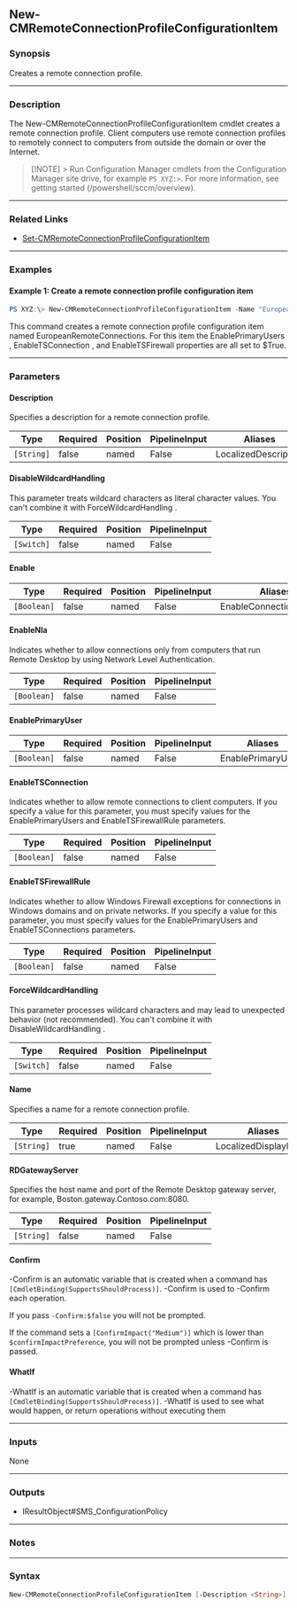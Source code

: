 New-CMRemoteConnectionProfileConfigurationItem
----------------------------------------------




### Synopsis
Creates a remote connection profile.



---


### Description

The New-CMRemoteConnectionProfileConfigurationItem cmdlet creates a remote connection profile. Client computers use remote connection profiles to remotely connect to computers from outside the domain or over the Internet.



> [!NOTE] > Run Configuration Manager cmdlets from the Configuration Manager site drive, for example `PS XYZ:>`. For more information, see getting started (/powershell/sccm/overview).



---


### Related Links
* [Set-CMRemoteConnectionProfileConfigurationItem](Set-CMRemoteConnectionProfileConfigurationItem)





---


### Examples
#### Example 1: Create a remote connection profile configuration item
```PowerShell
PS XYZ:\> New-CMRemoteConnectionProfileConfigurationItem -Name "EuropeanRemoteConnections" -EnablePrimaryUsers $True -EnableTSConnection $True -EnableTSFirewallRule $True
```
This command creates a remote connection profile configuration item named EuropeanRemoteConnections. For this item the EnablePrimaryUsers , EnableTSConnection , and EnableTSFirewall properties are all set to $True.


---


### Parameters
#### **Description**

Specifies a description for a remote connection profile.






|Type      |Required|Position|PipelineInput|Aliases             |
|----------|--------|--------|-------------|--------------------|
|`[String]`|false   |named   |False        |LocalizedDescription|



#### **DisableWildcardHandling**

This parameter treats wildcard characters as literal character values. You can't combine it with ForceWildcardHandling .






|Type      |Required|Position|PipelineInput|
|----------|--------|--------|-------------|
|`[Switch]`|false   |named   |False        |



#### **Enable**








|Type       |Required|Position|PipelineInput|Aliases                 |
|-----------|--------|--------|-------------|------------------------|
|`[Boolean]`|false   |named   |False        |EnableConnectionSettings|



#### **EnableNla**

Indicates whether to allow connections only from computers that run Remote Desktop by using Network Level Authentication.






|Type       |Required|Position|PipelineInput|
|-----------|--------|--------|-------------|
|`[Boolean]`|false   |named   |False        |



#### **EnablePrimaryUser**








|Type       |Required|Position|PipelineInput|Aliases           |
|-----------|--------|--------|-------------|------------------|
|`[Boolean]`|false   |named   |False        |EnablePrimaryUsers|



#### **EnableTSConnection**

Indicates whether to allow remote connections to client computers. If you specify a value for this parameter, you must specify values for the EnablePrimaryUsers and EnableTSFirewallRule parameters.






|Type       |Required|Position|PipelineInput|
|-----------|--------|--------|-------------|
|`[Boolean]`|false   |named   |False        |



#### **EnableTSFirewallRule**

Indicates whether to allow Windows Firewall exceptions for connections in Windows domains and on private networks. If you specify a value for this parameter, you must specify values for the EnablePrimaryUsers and EnableTSConnections parameters.






|Type       |Required|Position|PipelineInput|
|-----------|--------|--------|-------------|
|`[Boolean]`|false   |named   |False        |



#### **ForceWildcardHandling**

This parameter processes wildcard characters and may lead to unexpected behavior (not recommended). You can't combine it with DisableWildcardHandling .






|Type      |Required|Position|PipelineInput|
|----------|--------|--------|-------------|
|`[Switch]`|false   |named   |False        |



#### **Name**

Specifies a name for a remote connection profile.






|Type      |Required|Position|PipelineInput|Aliases             |
|----------|--------|--------|-------------|--------------------|
|`[String]`|true    |named   |False        |LocalizedDisplayName|



#### **RDGatewayServer**

Specifies the host name and port of the Remote Desktop gateway server, for example, Boston.gateway.Contoso.com:8080.






|Type      |Required|Position|PipelineInput|
|----------|--------|--------|-------------|
|`[String]`|false   |named   |False        |



#### **Confirm**
-Confirm is an automatic variable that is created when a command has ```[CmdletBinding(SupportsShouldProcess)]```.
-Confirm is used to -Confirm each operation.

If you pass ```-Confirm:$false``` you will not be prompted.


If the command sets a ```[ConfirmImpact("Medium")]``` which is lower than ```$confirmImpactPreference```, you will not be prompted unless -Confirm is passed.

#### **WhatIf**
-WhatIf is an automatic variable that is created when a command has ```[CmdletBinding(SupportsShouldProcess)]```.
-WhatIf is used to see what would happen, or return operations without executing them


---


### Inputs
None





---


### Outputs
* IResultObject#SMS_ConfigurationPolicy






---


### Notes




---


### Syntax
```PowerShell
New-CMRemoteConnectionProfileConfigurationItem [-Description <String>] [-DisableWildcardHandling] [-Enable <Boolean>] [-EnableNla <Boolean>] [-EnablePrimaryUser <Boolean>] [-EnableTSConnection <Boolean>] [-EnableTSFirewallRule <Boolean>] [-ForceWildcardHandling] -Name <String> [-RDGatewayServer <String>] [-Confirm] [-WhatIf] [<CommonParameters>]
```
